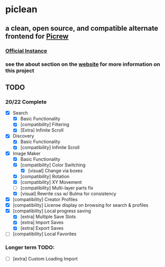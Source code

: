 # piclean
## a clean, open source, and compatible alternate frontend for [Picrew](https://picrew.me)
### [Official Instance](https://piclean.us)
### see the about section on the [website](https://piclean.us/progress) for more information on this project

## TODO
### 20/22 Complete
- [x] Search
    - [x] Basic Functionality
    - [x] [compatibility] Filtering
    - [x] [Extra] Infinite Scroll
- [x] Discovery
    - [x] Basic Functionality
    - [x] [compatibility] Infinite Scroll
- [x] Image Maker 
    - [x] Basic Functionality
    - [x] [compatibility] Color Switching
        - [x] [visual] Change via boxes
    - [x] [compatibility] Rotation
    - [x] [compatibility] XY Movement
    - [ ] [compatibility] Multi-layer parts fix
    - [x] [visual] Rewrite css w/ Bulma for consistency
- [x] [compatibility] Creator Profiles
- [x] [compatibility] License display on browsing for search & profiles
- [x] [compatibility] Local progress saving
    - [x] [extra] Multiple Save Slots
    - [x] [extra] Import Saves
    - [x] [extra] Export Saves
- [ ] [compatibility] Local Favorites

### Longer term TODO:
- [ ] [extra] Custom Loading Import